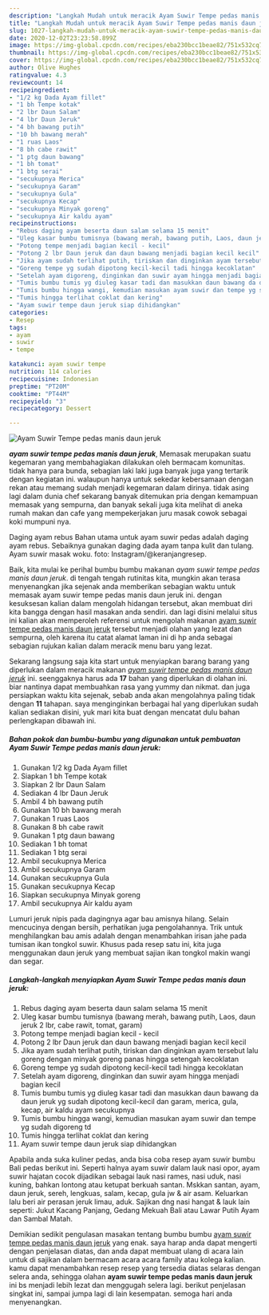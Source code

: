 ```yaml
---
description: "Langkah Mudah untuk meracik Ayam Suwir Tempe pedas manis daun jeruk, Anti Gagal"
title: "Langkah Mudah untuk meracik Ayam Suwir Tempe pedas manis daun jeruk, Anti Gagal"
slug: 1027-langkah-mudah-untuk-meracik-ayam-suwir-tempe-pedas-manis-daun-jeruk-anti-gagal
date: 2020-12-02T23:23:58.899Z
image: https://img-global.cpcdn.com/recipes/eba230bcc1beae82/751x532cq70/ayam-suwir-tempe-pedas-manis-daun-jeruk-foto-resep-utama.jpg
thumbnail: https://img-global.cpcdn.com/recipes/eba230bcc1beae82/751x532cq70/ayam-suwir-tempe-pedas-manis-daun-jeruk-foto-resep-utama.jpg
cover: https://img-global.cpcdn.com/recipes/eba230bcc1beae82/751x532cq70/ayam-suwir-tempe-pedas-manis-daun-jeruk-foto-resep-utama.jpg
author: Olive Hughes
ratingvalue: 4.3
reviewcount: 14
recipeingredient:
- "1/2 kg Dada Ayam fillet"
- "1 bh Tempe kotak"
- "2 lbr Daun Salam"
- "4 lbr Daun Jeruk"
- "4 bh bawang putih"
- "10 bh bawang merah"
- "1 ruas Laos"
- "8 bh cabe rawit"
- "1 ptg daun bawang"
- "1 bh tomat"
- "1 btg serai"
- "secukupnya Merica"
- "secukupnya Garam"
- "secukupnya Gula"
- "secukupnya Kecap"
- "secukupnya Minyak goreng"
- "secukupnya Air kaldu ayam"
recipeinstructions:
- "Rebus daging ayam beserta daun salam selama 15 menit"
- "Uleg kasar bumbu tumisnya (bawang merah, bawang putih, Laos, daun jeruk 2 lbr, cabe rawit, tomat, garam)"
- "Potong tempe menjadi bagian kecil - kecil"
- "Potong 2 lbr Daun jeruk dan daun bawang menjadi bagian kecil kecil"
- "Jika ayam sudah terlihat putih, tiriskan dan dinginkan ayam tersebut lalu goreng dengan minyak goreng panas hingga setengah kecoklatan"
- "Goreng tempe yg sudah dipotong kecil-kecil tadi hingga kecoklatan"
- "Setelah ayam digoreng, dinginkan dan suwir ayam hingga menjadi bagian kecil"
- "Tumis bumbu tumis yg diuleg kasar tadi dan masukkan daun bawang da daun jeruk yg sudah dipotong kecil-kecil dan garam, merica, gula, kecap, air kaldu ayam secukupnya"
- "Tumis bumbu hingga wangi, kemudian masukan ayam suwir dan tempe yg sudah digoreng td"
- "Tumis hingga terlihat coklat dan kering"
- "Ayam suwir tempe daun jeruk siap dihidangkan"
categories:
- Resep
tags:
- ayam
- suwir
- tempe

katakunci: ayam suwir tempe 
nutrition: 114 calories
recipecuisine: Indonesian
preptime: "PT20M"
cooktime: "PT44M"
recipeyield: "3"
recipecategory: Dessert

---
```



![Ayam Suwir Tempe pedas manis daun jeruk](https://img-global.cpcdn.com/recipes/eba230bcc1beae82/751x532cq70/ayam-suwir-tempe-pedas-manis-daun-jeruk-foto-resep-utama.jpg)

<b><i>ayam suwir tempe pedas manis daun jeruk</i></b>, Memasak merupakan suatu kegemaran yang membahagiakan dilakukan oleh bermacam komunitas. tidak hanya para bunda, sebagian laki laki juga banyak juga yang tertarik dengan kegiatan ini. walaupun hanya untuk sekedar kebersamaan dengan rekan atau memang sudah menjadi kegemaran dalam dirinya. tidak asing lagi dalam dunia chef sekarang banyak ditemukan pria dengan kemampuan memasak yang sempurna, dan banyak sekali juga kita melihat di aneka rumah makan dan cafe yang mempekerjakan juru masak cowok sebagai koki mumpuni nya.

Daging ayam rebus Bahan utama untuk ayam suwir pedas adalah daging ayam rebus. Sebaiknya gunakan daging dada ayam tanpa kulit dan tulang. Ayam suwir masak woku. foto: Instagram/@keranjangresep.

Baik, kita mulai ke perihal bumbu bumbu makanan <i>ayam suwir tempe pedas manis daun jeruk</i>. di tengah tengah rutinitas kita, mungkin akan terasa menyenangkan jika sejenak anda memberikan sebagian waktu untuk memasak ayam suwir tempe pedas manis daun jeruk ini. dengan kesuksesan kalian dalam mengolah hidangan tersebut, akan membuat diri kita bangga dengan hasil masakan anda sendiri. dan lagi disini melalui situs ini kalian akan memperoleh referensi untuk mengolah makanan <u>ayam suwir tempe pedas manis daun jeruk</u> tersebut menjadi olahan yang lezat dan sempurna, oleh karena itu catat alamat laman ini di hp anda sebagai sebagian rujukan kalian dalam meracik menu baru yang lezat.


Sekarang langsung saja kita start untuk menyiapkan barang barang yang diperlukan dalam meracik makanan <u><i>ayam suwir tempe pedas manis daun jeruk</i></u> ini. seenggaknya harus ada <b>17</b> bahan yang diperlukan di olahan ini. biar nantinya dapat membuahkan rasa yang yummy dan nikmat. dan juga persiapkan waktu kita sejenak, sebab anda akan mengolahnya paling tidak dengan <b>11</b> tahapan. saya menginginkan berbagai hal yang diperlukan sudah kalian sediakan disini, yuk mari kita buat dengan mencatat dulu bahan perlengkapan dibawah ini.

<!--inarticleads1-->

##### Bahan pokok dan bumbu-bumbu yang digunakan untuk pembuatan Ayam Suwir Tempe pedas manis daun jeruk:

1. Gunakan 1/2 kg Dada Ayam fillet
1. Siapkan 1 bh Tempe kotak
1. Siapkan 2 lbr Daun Salam
1. Sediakan 4 lbr Daun Jeruk
1. Ambil 4 bh bawang putih
1. Gunakan 10 bh bawang merah
1. Gunakan 1 ruas Laos
1. Gunakan 8 bh cabe rawit
1. Gunakan 1 ptg daun bawang
1. Sediakan 1 bh tomat
1. Sediakan 1 btg serai
1. Ambil secukupnya Merica
1. Ambil secukupnya Garam
1. Gunakan secukupnya Gula
1. Gunakan secukupnya Kecap
1. Siapkan secukupnya Minyak goreng
1. Ambil secukupnya Air kaldu ayam


Lumuri jeruk nipis pada dagingnya agar bau amisnya hilang. Selain mencucinya dengan bersih, perhatikan juga pengolahannya. Trik untuk menghilangkan bau amis adalah dengan menambahkan irisan jahe pada tumisan ikan tongkol suwir. Khusus pada resep satu ini, kita juga menggunakan daun jeruk yang membuat sajian ikan tongkol makin wangi dan segar. 

<!--inarticleads2-->

##### Langkah-langkah menyiapkan Ayam Suwir Tempe pedas manis daun jeruk:

1. Rebus daging ayam beserta daun salam selama 15 menit
1. Uleg kasar bumbu tumisnya (bawang merah, bawang putih, Laos, daun jeruk 2 lbr, cabe rawit, tomat, garam)
1. Potong tempe menjadi bagian kecil - kecil
1. Potong 2 lbr Daun jeruk dan daun bawang menjadi bagian kecil kecil
1. Jika ayam sudah terlihat putih, tiriskan dan dinginkan ayam tersebut lalu goreng dengan minyak goreng panas hingga setengah kecoklatan
1. Goreng tempe yg sudah dipotong kecil-kecil tadi hingga kecoklatan
1. Setelah ayam digoreng, dinginkan dan suwir ayam hingga menjadi bagian kecil
1. Tumis bumbu tumis yg diuleg kasar tadi dan masukkan daun bawang da daun jeruk yg sudah dipotong kecil-kecil dan garam, merica, gula, kecap, air kaldu ayam secukupnya
1. Tumis bumbu hingga wangi, kemudian masukan ayam suwir dan tempe yg sudah digoreng td
1. Tumis hingga terlihat coklat dan kering
1. Ayam suwir tempe daun jeruk siap dihidangkan


Apabila anda suka kuliner pedas, anda bisa coba resep ayam suwir bumbu Bali pedas berikut ini. Seperti halnya ayam suwir dalam lauk nasi opor, ayam suwir hajatan cocok dijadikan sebagai lauk nasi rames, nasi uduk, nasi kuning, bahkan lontong atau ketupat berkuah santan. Mskkan santan, ayam, daun jeruk, sereh, lengkuas, salam, kecap, gula jw &amp; air asam. Keluarkan lalu beri air perasan jeruk limau, aduk. Sajikan dng nasi hangat &amp; lauk lain seperti: Jukut Kacang Panjang, Gedang Mekuah Bali atau Lawar Putih Ayam dan Sambal Matah. 

Demikian sedikit pengulasan masakan tentang bumbu bumbu <u>ayam suwir tempe pedas manis daun jeruk</u> yang enak. saya harap anda dapat mengerti dengan penjelasan diatas, dan anda dapat membuat ulang di acara lain untuk di sajikan dalam bermacam acara acara family atau kolega kalian. kamu dapat menambahkan resep resep yang tersedia diatas selaras dengan selera anda, sehingga olahan <b>ayam suwir tempe pedas manis daun jeruk</b> ini bs menjadi lebih lezat dan menggugah selera lagi. berikut penjelasan singkat ini, sampai jumpa lagi di lain kesempatan. semoga hari anda menyenangkan.
